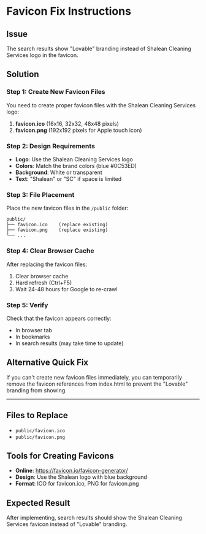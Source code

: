 # Favicon Fix Instructions

## Issue
The search results show "Lovable" branding instead of Shalean Cleaning Services logo in the favicon.

## Solution

### Step 1: Create New Favicon Files
You need to create proper favicon files with the Shalean Cleaning Services logo:

1. **favicon.ico** (16x16, 32x32, 48x48 pixels)
2. **favicon.png** (192x192 pixels for Apple touch icon)

### Step 2: Design Requirements
- **Logo**: Use the Shalean Cleaning Services logo
- **Colors**: Match the brand colors (blue #0C53ED)
- **Background**: White or transparent
- **Text**: "Shalean" or "SC" if space is limited

### Step 3: File Placement
Place the new favicon files in the `/public` folder:
```
public/
├── favicon.ico    (replace existing)
├── favicon.png    (replace existing)
└── ...
```

### Step 4: Clear Browser Cache
After replacing the favicon files:
1. Clear browser cache
2. Hard refresh (Ctrl+F5)
3. Wait 24-48 hours for Google to re-crawl

### Step 5: Verify
Check that the favicon appears correctly:
- In browser tab
- In bookmarks
- In search results (may take time to update)

## Alternative Quick Fix
If you can't create new favicon files immediately, you can temporarily remove the favicon references from index.html to prevent the "Lovable" branding from showing.

---

## Files to Replace
- `public/favicon.ico`
- `public/favicon.png`

## Tools for Creating Favicons
- **Online**: https://favicon.io/favicon-generator/
- **Design**: Use the Shalean logo with blue background
- **Format**: ICO for favicon.ico, PNG for favicon.png

## Expected Result
After implementing, search results should show the Shalean Cleaning Services favicon instead of "Lovable" branding.
